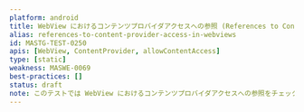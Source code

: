 ```yaml
---
platform: android
title: WebView におけるコンテンツプロバイダアクセスへの参照 (References to Content Provider Access in WebViews)
alias: references-to-content-provider-access-in-webviews
id: MASTG-TEST-0250
apis: [WebView, ContentProvider, allowContentAccess]
type: [static]
weakness: MASWE-0069
best-practices: []
status: draft
note: このテストでは WebView におけるコンテンツプロバイダアクセスへの参照をチェックします。これはデフォルトで有効になっており、`WebSettings` クラスの `setAllowContentAccess` メソッドを使用して無効にできます。不適切に構成すると、不正なファイルアクセスやデータ流出などのセキュリティリスクを引き起こす可能性があります。
---
```

